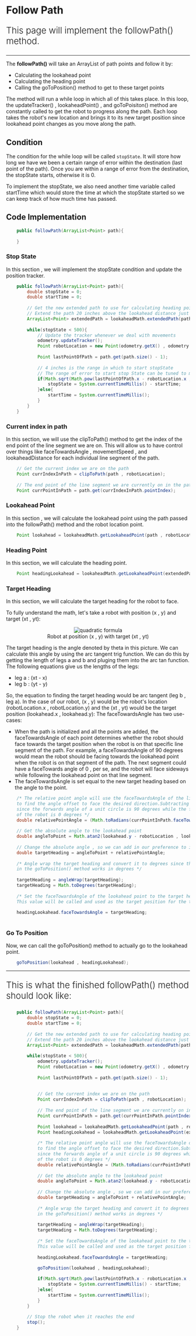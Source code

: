 
# Follow Path

<p style = "font-weight : 300; font-size : 24px;">
This page will implement the followPath() method.
</p>

---

The <b>followPath()</b> will take an ArrayList of path points and follow it by:
- Calculating the lookahead point
- Calculating the heading point
- Calling the goToPosition() method to get to these target points

The method will run a while loop in which all of this takes place.  In this loop, the updateTracker() , lookaheadPoint() , and goToPoisiton() method are constantly called to
get the robot to progress along the path. Each loop takes the robot's new location and brings it to its new target position since lookahead point changes as you move along the path.

## Condition

The condition for the while loop will be called `stopState`. It will store how long we have we been a certain range of error within the destination (last point of the path).
Once you are within a range of error from the destination, the stopState starts, otherwise it is 0.

To implement the stopState, we also need another time variable called startTime which would store the time at which the stopState started so we can keep track of how much time has passed.


## Code Implementation

```java 
    public followPath(ArrayList<Point> path){
        
    }

```

### Stop State

In this section , we will implement the stopState condition and update the position tracker.

```java 
    public followPath(ArrayList<Point> path){
        double stopState = 0;
        double startTime = 0;
        
        // Get the new extended path to use for calculating heading point
        // Extend the path 20 inches above the lookahead distance just to be safe
        ArrayList<Point> extendedPath = lookaheadMath.extendedPath(path , lastPointOfPath.lookaheadDistance + 20);
    
        while(stopState < 500){
            // Update the tracker whenever we deal with movements
            odometry.updateTracker();
            Point robotLocation = new Point(odometry.getX() , odometry.getY());
            
            Point lastPointOfPath = path.get(path.size() - 1);
            
            // 4 inches is the range in which to start stopState
            // The range of error to start stop State can be tuned to make it more accurate
            if(Math.sqrt(Math.pow(lastPointOfPath.x - robotLocation.x , 2) + Math.pow(lastPointOfPath.y - robotLocation.y , 2) < 4){
                stopState = System.currentTimeMillis() - startTime;
            }else{
                startTime = System.currentTimeMillis();
            }
        }
    }

```

### Current index in path

In this section, we will use the clipToPath() method to get the index of the end point of the line segment we are on. This will allow us to have control over things like faceTowardsAngle , movementSpeed , and lookaheadDistance for each individual line segment of the path.

```java 
    // Get the current index we are on the path
    Point currIndexInPath = clipToPath(path , robotLocation);
    
    // The end point of the line segment we are currently on in the path
    Point currPointInPath = path.get(currIndexInPath.pointIndex);
```


### Lookahead Point

In this section , we will calculate the lookahead point using the path passed into the followPath() method and the robot location point.

```java 
    Point lookahead = lookaheadMath.getLookaheadPoint(path , robotLocation , currIndexInPath);
```

### Heading Point

In this section, we will calculate the heading point.

```java 
    Point headingLookahead = lookaheadMath.getLookaheadPoint(extendedPath , robotLocation , currIndexInPath);
```

### Target Heading

In this section, we will calculate the target heading for the robot to face.

To fully understand the math, let's take a robot with position (x , y) and target (xt , yt):
<figure align="center">
    <img src="../../assets/images/robot-target-heading-example.png" class="rounded-lg" alt="quadratic formula">
    <figcaption class="mt-2 text-sm text-center text-gray-600">Robot at position (x , y) with target (xt , yt)</figcaption>
</figure>

The target heading is the angle denoted by theta in this picture. We can calculate this angle by using the arc tangent trig function. We can do this by getting the length of legs a and b and pluging them into the arc tan function.
The following equations give us the lengths of the legs:
- leg a : (xt - x)
- leg b : (yt - y)

So, the equation to finding the target heading would be arc tangent (leg b , leg a). In the case of our robot, (x , y) would be the robot's location (robotLocation.x , robotLocation.y) and the (xt , yt) would be the target position (lookahead.x , lookahead.y):
The faceTowardsAngle has two use-cases:
- When the path is initialized and all the points are added, the faceTowardsAngle of each point determines whether the robot should face towards the target position when the robot is on that specific line segment of the path. For example, a faceTowardsAngle of 90 degrees would mean the robot should be facing towards the lookahead point when the robot is on that segment of the path. The next segment could have a faceTowards angle of 0 , per se, and the robot will face sideways while following the lookahead point on that line segment.
- The faceTowardsAngle is set equal to the new target heading based on the angle to the point.

```java 
    /* The relative point angle will use the faceTowardsAngle of the line segment 
    to find the angle offset to face the desired direction.Subtracting 90 degrees 
    since the forwards angle of a unit circle is 90 degrees while the forwards angle 
    of the robot is 0 degrees */
    double relativePointAngle = (Math.toRadians(currPointInPath.faceTowardsAngle) - Math.toRadians(90));  
    
    // Get the absolute angle to the lookahead point
    double angleToPoint = Math.atan2(lookahead.y - robotLocation , lookahead.x - odometry.getX());
    
    // Change the absolute angle , so we can add in our preference to it (if we should face towards the lookahead, sideways , etc)
    double targetHeading = angleToPoint + relativePointAngle;
    
    /* Angle wrap the target heading and convert it to degrees since the turnController 
    in the goToPosition() method works in degrees */
    
    targetHeading = angleWrap(targetHeading);
    targetHeading = Math.toDegrees(targetHeading);
    
    /* Set the faceTowardsAngle of the lookahead point to the target heading.
    This value will be called and used as the target position for the turnController in goToPosition() */
     
    headingLookahead.faceTowardsAngle = targetHeading;
    
```


### Go To Position

Now, we can call the goToPosition() method to actually go to the lookahead point.

```java 
    goToPosition(lookahead , headingLookahead);
```

---

<p style = "font-weight : 300; font-size : 24px;">
This is what the finished followPath() method should look like:
</p>

```java 
    public followPath(ArrayList<Point> path){
        double stopState = 0;
        double startTime = 0;
        
        // Get the new extended path to use for calculating heading point
        // Extend the path 20 inches above the lookahead distance just to be safe
        ArrayList<Point> extendedPath = lookaheadMath.extendedPath(path , lastPointOfPath.lookaheadDistance + 20);
    
        while(stopState < 500){
            odometry.updateTracker();
            Point robotLocation = new Point(odometry.getX() , odometry.getY());
        
            Point lastPointOfPath = path.get(path.size() - 1);
            
            
            // Get the current index we are on the path
            Point currIndexInPath = clipToPath(path , robotLocation);
    
            // The end point of the line segment we are currently on in the path
            Point currPointInPath = path.get(currPointInPath.pointIndex);
            
            Point lookahead = lookaheadMath.getLookaheadPoint(path , robotLocation , currIndexInPath);
            Point headingLookahead = lookaheadMath.getLookaheadPoint(extendedPath , robotLocation , currIndexInPath);
                  
            /* The relative point angle will use the faceTowardsAngle of the line segment 
            to find the angle offset to face the desired direction.Subtracting 90 degrees 
            since the forwards angle of a unit circle is 90 degrees while the forwards angle 
            of the robot is 0 degrees */
            double relativePointAngle = (Math.toRadians(currPointInPath.faceTowardsAngle) - Math.toRadians(90));  
    
            // Get the absolute angle to the lookahead point
            double angleToPoint = Math.atan2(lookahead.y - robotLocation , lookahead.x - odometry.getX());
    
            // Change the absolute angle , so we can add in our preference to it (if we should face towards the lookahead, sideways , etc)
            double targetHeading = angleToPoint + relativePointAngle;
    
            /* Angle wrap the target heading and convert it to degrees since the turnController 
            in the goToPosition() method works in degrees */
    
            targetHeading = angleWrap(targetHeading);
            targetHeading = Math.toDegrees(targetHeading);
    
            /* Set the faceTowardsAngle of the lookahead point to the target heading.
            This value will be called and used as the target position for the turnController in goToPosition() */
     
            headingLookahead.faceTowardsAngle = targetHeading;
            
            goToPosition(lookahead , headingLookahead);

            if(Math.sqrt(Math.pow(lastPointOfPath.x - robotLocation.x , 2) + Math.pow(lastPointOfPath.y - robotLocation.y , 2) < 4){
                stopState = System.currentTimeMillis() - startTime;
            }else{
                startTime = System.currentTimeMillis();
            }
        }
        
        // Stop the robot when it reaches the end
        stop();
    }

```